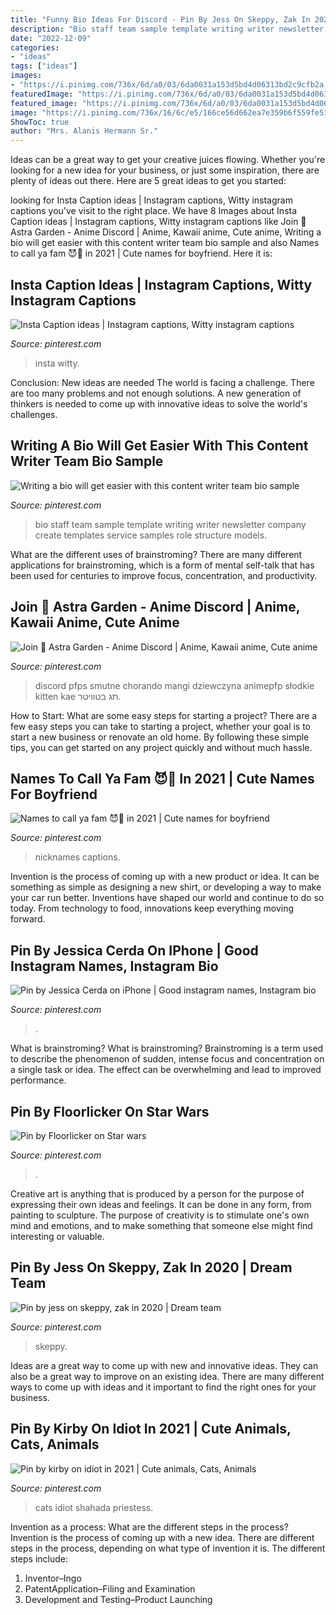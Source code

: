 ```yaml
---
title: "Funny Bio Ideas For Discord - Pin By Jess On Skeppy, Zak In 2020"
description: "Bio staff team sample template writing writer newsletter company create templates service samples role structure models"
date: "2022-12-09"
categories:
- "ideas"
tags: ["ideas"]
images:
- "https://i.pinimg.com/736x/6d/a0/03/6da0031a153d5bd4d06313bd2c9cfb2a.jpg"
featuredImage: "https://i.pinimg.com/736x/6d/a0/03/6da0031a153d5bd4d06313bd2c9cfb2a.jpg"
featured_image: "https://i.pinimg.com/736x/6d/a0/03/6da0031a153d5bd4d06313bd2c9cfb2a.jpg"
image: "https://i.pinimg.com/736x/16/6c/e5/166ce56d662ea7e359b6f559fe51d571.jpg"
ShowToc: true
author: "Mrs. Alanis Hermann Sr."
---
```



Ideas can be a great way to get your creative juices flowing. Whether you're looking for a new idea for your business, or just some inspiration, there are plenty of ideas out there. Here are 5 great ideas to get you started: 

	

		
looking for Insta Caption ideas | Instagram captions, Witty instagram captions you've visit to the right place. We have 8 Images about Insta Caption ideas | Instagram captions, Witty instagram captions like Join 🌸 Astra Garden - Anime Discord | Anime, Kawaii anime, Cute anime, Writing a bio will get easier with this content writer team bio sample and also Names to call ya fam 😈🤪 in 2021 | Cute names for boyfriend. Here it is:
		
    
## Insta Caption Ideas | Instagram Captions, Witty Instagram Captions

<img loading=lazy src="https://i.pinimg.com/736x/e1/1b/40/e11b40f5edf0951a637480bfd92ecfd3.jpg" onerror="this.onerror=null;this.src='https://tse3.mm.bing.net/th?id=OIP.6oocj6PE25ZF2a371U0t7QHaNL&amp;pid=15.1';" alt="Insta Caption ideas | Instagram captions, Witty instagram captions">

_Source: pinterest.com_

>insta witty. 

	

Conclusion: New ideas are needed
The world is facing a challenge. There are too many problems and not enough solutions. A new generation of thinkers is needed to come up with innovative ideas to solve the world's challenges.

    
## Writing A Bio Will Get Easier With This Content Writer Team Bio Sample

<img loading=lazy src="https://i.pinimg.com/736x/29/af/84/29af84dd9d2ca2bc43435d3ba227e877.jpg" onerror="this.onerror=null;this.src='https://tse2.mm.bing.net/th?id=OIP.cNirA9lGi_okYIMQwKZUZAHaMr&amp;pid=15.1';" alt="Writing a bio will get easier with this content writer team bio sample">

_Source: pinterest.com_

>bio staff team sample template writing writer newsletter company create templates service samples role structure models. 

	

What are the different uses of brainstroming?
There are many different applications for brainstroming, which is a form of mental self-talk that has been used for centuries to improve focus, concentration, and productivity.

    
## Join 🌸 Astra Garden - Anime Discord | Anime, Kawaii Anime, Cute Anime

<img loading=lazy src="https://i.pinimg.com/736x/41/46/b2/4146b2748b26e805f28ad6dbfefcf576.jpg" onerror="this.onerror=null;this.src='https://tse1.mm.bing.net/th?id=OIP.MGqaWb6wBDN-5xmOlWXkygHaHa&amp;pid=15.1';" alt="Join 🌸 Astra Garden - Anime Discord | Anime, Kawaii anime, Cute anime">

_Source: pinterest.com_

>discord pfps smutne chorando mangi dziewczyna animepfp słodkie kitten kae תג בטוויטר. 

	

How to Start: What are some easy steps for starting a project?
There are a few easy steps you can take to starting a project, whether your goal is to start a new business or renovate an old home. By following these simple tips, you can get started on any project quickly and without much hassle.

    
## Names To Call Ya Fam 😈🤪 In 2021 | Cute Names For Boyfriend

<img loading=lazy src="https://i.pinimg.com/736x/16/6c/e5/166ce56d662ea7e359b6f559fe51d571.jpg" onerror="this.onerror=null;this.src='https://tse4.mm.bing.net/th?id=OIP.riPJGoORSNsjpYWjEIwZBQHaMM&amp;pid=15.1';" alt="Names to call ya fam 😈🤪 in 2021 | Cute names for boyfriend">

_Source: pinterest.com_

>nicknames captions. 

	

Invention is the process of coming up with a new product or idea. It can be something as simple as designing a new shirt, or developing a way to make your car run better. Inventions have shaped our world and continue to do so today. From technology to food, innovations keep everything moving forward.

    
## Pin By Jessica Cerda On IPhone | Good Instagram Names, Instagram Bio

<img loading=lazy src="https://i.pinimg.com/736x/6d/a0/03/6da0031a153d5bd4d06313bd2c9cfb2a.jpg" onerror="this.onerror=null;this.src='https://tse1.mm.bing.net/th?id=OIP.3EONymG_tSQFDGY8gFSGuQHaNJ&amp;pid=15.1';" alt="Pin by Jessica Cerda on iPhone | Good instagram names, Instagram bio">

_Source: pinterest.com_

>. 

	

What is brainstroming?
What is brainstroming? Brainstroming is a term used to describe the phenomenon of sudden, intense focus and concentration on a single task or idea. The effect can be overwhelming and lead to improved performance.

    
## Pin By Floorlicker On Star Wars

<img loading=lazy src="https://i.pinimg.com/736x/94/1a/a2/941aa20f3ef012411e989a1a84a3c490.jpg" onerror="this.onerror=null;this.src='https://tse4.mm.bing.net/th?id=OIP.9Xfh_JHba0HCBDJBexge2QAAAA&amp;pid=15.1';" alt="Pin by Floorlicker on Star wars">

_Source: pinterest.com_

>. 

	

Creative art is anything that is produced by a person for the purpose of expressing their own ideas and feelings. It can be done in any form, from painting to sculpture. The purpose of creativity is to stimulate one's own mind and emotions, and to make something that someone else might find interesting or valuable.

    
## Pin By Jess On Skeppy, Zak In 2020 | Dream Team

<img loading=lazy src="https://i.pinimg.com/736x/f8/b4/89/f8b4892653efce946733ec6da51b88cf.jpg" onerror="this.onerror=null;this.src='https://tse4.mm.bing.net/th?id=OIP.s1rOhYyjCiQuq7FFGya1DwHaFi&amp;pid=15.1';" alt="Pin by jess on skeppy, zak in 2020 | Dream team">

_Source: pinterest.com_

>skeppy. 

	

Ideas are a great way to come up with new and innovative ideas. They can also be a great way to improve on an existing idea. There are many different ways to come up with ideas and it important to find the right ones for your business.

    
## Pin By Kirby On Idiot In 2021 | Cute Animals, Cats, Animals

<img loading=lazy src="https://i.pinimg.com/736x/f1/f2/83/f1f2836fd8e7985ef5790bf329e73002.jpg" onerror="this.onerror=null;this.src='https://tse1.mm.bing.net/th?id=OIP.gXcEA5kQ4oZuSoPquBUhiQHaHa&amp;pid=15.1';" alt="Pin by kirby on idiot in 2021 | Cute animals, Cats, Animals">

_Source: pinterest.com_

>cats idiot shahada priestess. 

	

Invention as a process: What are the different steps in the process?
Invention is the process of coming up with a new idea. There are different steps in the process, depending on what type of invention it is. The different steps include: 
1. Inventor–Ingo 
2. PatentApplication–Filing and Examination 
3. Development and Testing–Product Launching 

